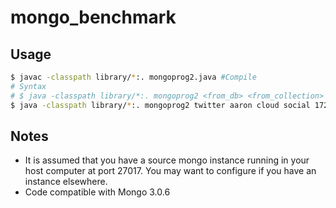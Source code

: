 # mongo_benchmark

## Usage
```bash
$ javac -classpath library/*:. mongoprog2.java #Compile
# Syntax
# $ java -classpath library/*:. mongoprog2 <from_db> <from_collection> <destination_db> <destination_collection> <destination_ip> <destination_port> <no_of_records>
$ java -classpath library/*:. mongoprog2 twitter aaron cloud social 172.50.88.22 27020 100 #Example
```

## Notes
* It is assumed that you have a source mongo instance running in your host computer at port 27017. You may want to configure if you have an instance elsewhere.
* Code compatible with Mongo 3.0.6
